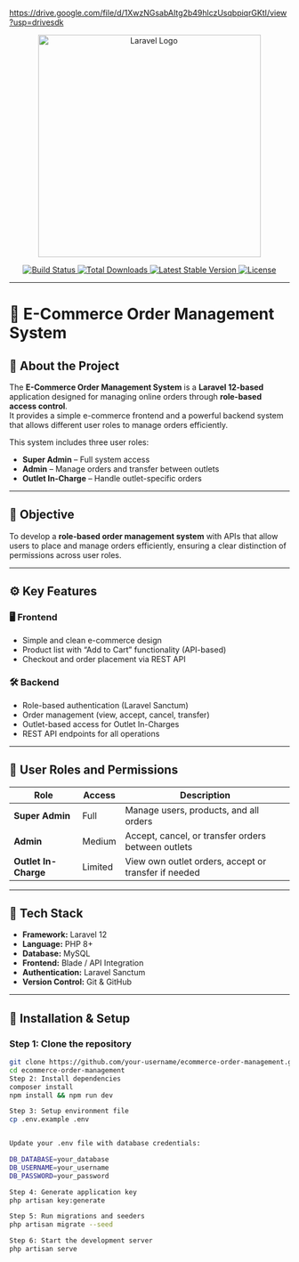 
https://drive.google.com/file/d/1XwzNGsabAItg2b49hlczUsqbpiqrGKtI/view?usp=drivesdk
<p align="center">
    <a href="https://laravel.com" target="_blank">
        <img src="https://raw.githubusercontent.com/laravel/art/master/logo-lockup/5%20SVG/2%20CMYK/1%20Full%20Color/laravel-logolockup-cmyk-red.svg" width="400" alt="Laravel Logo">
    </a>
</p>

<p align="center">
    <a href="https://github.com/laravel/framework/actions">
        <img src="https://github.com/laravel/framework/workflows/tests/badge.svg" alt="Build Status">
    </a>
    <a href="https://packagist.org/packages/laravel/framework">
        <img src="https://img.shields.io/packagist/dt/laravel/framework" alt="Total Downloads">
    </a>
    <a href="https://packagist.org/packages/laravel/framework">
        <img src="https://img.shields.io/packagist/v/laravel/framework" alt="Latest Stable Version">
    </a>
    <a href="https://packagist.org/packages/laravel/framework">
        <img src="https://img.shields.io/packagist/l/laravel/framework" alt="License">
    </a>
</p>

---

# 🛒 E-Commerce Order Management System

## 📖 About the Project

The **E-Commerce Order Management System** is a **Laravel 12-based** application designed for managing online orders through **role-based access control**.  
It provides a simple e-commerce frontend and a powerful backend system that allows different user roles to manage orders efficiently.

This system includes three user roles:  
- **Super Admin** – Full system access  
- **Admin** – Manage orders and transfer between outlets  
- **Outlet In-Charge** – Handle outlet-specific orders  

---

## 🎯 Objective

To develop a **role-based order management system** with APIs that allow users to place and manage orders efficiently, ensuring a clear distinction of permissions across user roles.

---

## ⚙️ Key Features

### 🖥️ Frontend
- Simple and clean e-commerce design  
- Product list with “Add to Cart” functionality (API-based)  
- Checkout and order placement via REST API  

### 🛠️ Backend
- Role-based authentication (Laravel Sanctum)  
- Order management (view, accept, cancel, transfer)  
- Outlet-based access for Outlet In-Charges  
- REST API endpoints for all operations  

---

## 👥 User Roles and Permissions

| Role | Access | Description |
|------|---------|-------------|
| **Super Admin** | Full | Manage users, products, and all orders |
| **Admin** | Medium | Accept, cancel, or transfer orders between outlets |
| **Outlet In-Charge** | Limited | View own outlet orders, accept or transfer if needed |

---

## 🧩 Tech Stack

- **Framework:** Laravel 12  
- **Language:** PHP 8+  
- **Database:** MySQL  
- **Frontend:** Blade / API Integration  
- **Authentication:** Laravel Sanctum  
- **Version Control:** Git & GitHub  

---

## 🚀 Installation & Setup

### Step 1: Clone the repository
```bash
git clone https://github.com/your-username/ecommerce-order-management.git
cd ecommerce-order-management
Step 2: Install dependencies
composer install
npm install && npm run dev

Step 3: Setup environment file
cp .env.example .env


Update your .env file with database credentials:

DB_DATABASE=your_database
DB_USERNAME=your_username
DB_PASSWORD=your_password

Step 4: Generate application key
php artisan key:generate

Step 5: Run migrations and seeders
php artisan migrate --seed

Step 6: Start the development server
php artisan serve
